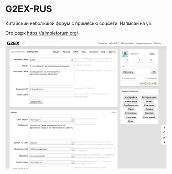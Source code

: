 # G2EX-RUS
Китайский небольшой форум с примесью соцсети. Написан на yii.

Это форк https://simpleforum.org/

![ScreenShot](https://github.com/galstudio/G2EX-RUS/blob/master/screenshot.jpg)
